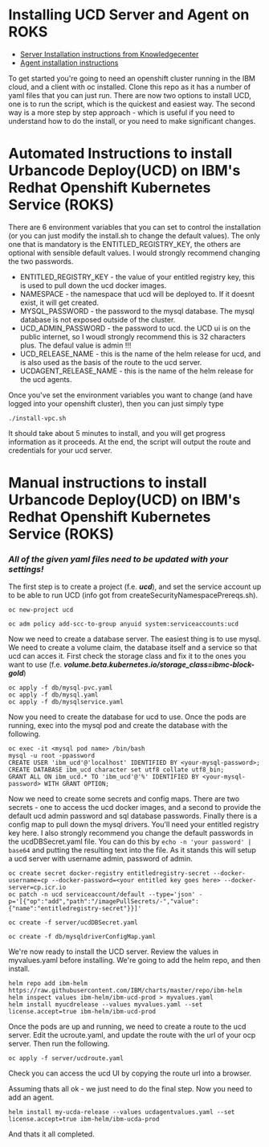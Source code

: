 # Installing UCD Server and Agent on ROKS

* [Server Installation instructions from Knowledgecenter](https://www.ibm.com/support/knowledgecenter/SS4GSP_7.1.1/com.ibm.udeploy.install.doc/topics/docker_cloud_over.html)
* [Agent installation instructions](https://www.ibm.com/support/knowledgecenter/SS4GSP_7.1.1/com.ibm.udeploy.install.doc/topics/agent_install_helm_chart.html)

To get started you're going to need an openshift cluster running in the IBM cloud, and a client with oc installed.  Clone this repo as it has a number of yaml files that you can just run.  There are now two options to install UCD, one is to run the script, which is the quickest and easiest way.  The second way is a more step by step approach - which is useful if you need to understand how to do the install, or you need to make significant changes.


# Automated Instructions to install Urbancode Deploy(UCD) on IBM's Redhat Openshift Kubernetes Service (ROKS)
There are 6 environment variables that you can set to control the installation (or you can just modify the install.sh to change the default values).  The only one that is mandatory is the ENTITLED_REGISTRY_KEY, the others are optional with sensible default values.  I would strongly recommend changing the two passwords.

- ENTITLED_REGISTRY_KEY - the value of your entitled registry key, this is used to pull down the ucd docker images.
- NAMESPACE - the namespace that ucd will be deployed to.  If it doesnt exist, it will get created.
- MYSQL_PASSWORD - the password to the mysql database.  The mysql database is not exposed outside of the cluster.
- UCD_ADMIN_PASSWORD - the password to ucd.  the UCD ui is on the public internet, so I woudl strongly recommend this is 32 characters plus.  The defaul value is admin !!!
- UCD_RELEASE_NAME - this is the name of the helm release for ucd, and is also used as the basis of the route to the ucd server.
- UCDAGENT_RELEASE_NAME - this is the name of the helm release for the ucd agents.

Once you've set the environment variables you want to change (and have logged into your openshift cluster), then you can just simply type

```
./install-vpc.sh
```

It should take about 5 minutes to install, and you will get progress information as it proceeds.  At the end, the script will output the route and credentials for your ucd server.

# Manual instructions to install Urbancode Deploy(UCD) on IBM's Redhat Openshift Kubernetes Service (ROKS)

### ***All of the given yaml files need to be updated with your settings!***


The first step is to create a project (f.e. ***ucd***), and set the service account up to be able to run UCD (info got from createSecurityNamespacePrereqs.sh).

```
oc new-project ucd

oc adm policy add-scc-to-group anyuid system:serviceaccounts:ucd
```

Now we need to create a database server.  The easiest thing is to use mysql.  We need to create a volume claim, the database itself and a service so that ucd can acces it.
First check the storage class and fix it to the ones you want to use (f.e. ***volume.beta.kubernetes.io/storage_class=ibmc-block-gold***) 

```
oc apply -f db/mysql-pvc.yaml
oc apply -f db/mysql.yaml
oc apply -f db/mysqlservice.yaml
```

Now you need to create the database for ucd to use.  Once the pods are running, exec into the mysql pod and create the database with the following.

```
oc exec -it <mysql pod name> /bin/bash
mysql -u root -ppassword
CREATE USER 'ibm_ucd'@'localhost' IDENTIFIED BY <your-mysql-password>;
CREATE DATABASE ibm_ucd character set utf8 collate utf8_bin;
GRANT ALL ON ibm_ucd.* TO 'ibm_ucd'@'%' IDENTIFIED BY <your-mysql-password> WITH GRANT OPTION;
```

Now we need to create some secrets and config maps.  There are two secrets - one to access the ucd docker images, and a second to provide the default ucd admin password and sql database passwords.  Finally there is a config map to pull down the mysql drivers.  You'll need your entitled registry key here.  I also strongly recommend you change the default passwords in the ucdDBSecret.yaml file.   You can do this by `echo -n 'your password' | base64` and putting the resulting text into the file.  As it stands this will setup a ucd server with username admin, password of admin.

```
oc create secret docker-registry entitledregistry-secret --docker-username=cp --docker-password=<your entitled key goes here> --docker-server=cp.icr.io
oc patch -n ucd serviceaccount/default --type='json' -p='[{"op":"add","path":"/imagePullSecrets/-","value":{"name":"entitledregistry-secret"}}]'

oc create -f server/ucdDBSecret.yaml

oc create -f db/mysqldriverConfigMap.yaml
```

We're now ready to install the UCD server.  Review the values in myvalues.yaml before installing.  We're going to add the helm repo, and then install.

```
helm repo add ibm-helm https://raw.githubusercontent.com/IBM/charts/master/repo/ibm-helm
helm inspect values ibm-helm/ibm-ucd-prod > myvalues.yaml
helm install myucdrelease --values myvalues.yaml --set license.accept=true ibm-helm/ibm-ucd-prod 
```

Once the pods are up and running, we need to create a route to the ucd server. Edit the ucroute.yaml, and update the route with the url of your ocp server.  Then run the following.

```
oc apply -f server/ucdroute.yaml
```

Check you can access the ucd UI by copying the route url into a browser.  

Assuming thats all ok - we just need to do the final step.  Now you need to add an agent.

```
helm install my-ucda-release --values ucdagentvalues.yaml --set license.accept=true ibm-helm/ibm-ucda-prod
```

And thats it all completed.




